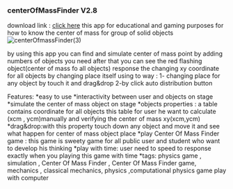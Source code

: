 ### centerOfMassFinder V2.8
download link : [click here](https://play.google.com/store/apps/details?id=air.com.mz.atiani.CenterOfMassFinder)
this app for educational and gaming purposes for how to know the center of mass for group of solid objects 
![centerOfmassFinder(3)](https://user-images.githubusercontent.com/78841476/169544771-67e7a589-f198-47f3-8acc-56c7c024778a.png)

by using this app you can find and simulate center of mass point by adding numbers of objects you need after that you can see the red flashing object(center of mass fo all objects) response the changing xy coordinate for all objects by changing place itself using to way : 1- changing place for any object by touch it and drag&drop
2-by click auto distribution button

Features:
*easy to use
*interactivity between user and objects on stage
*simulate the center of mass object on stage
*objects properties : a table contains coordinate for all objects this table for user he want to calculate (xcm , ycm)manually and verifying the center of mass xy(xcm,ycm)
*drag&drop:with this property touch down any object and move it and see what happen for center of mass object place
*play Center Of Mass Finder game : this game is sweety game for all public user and student who want to develop his thinking
*play with time: user need to speed to response exactly when you playing this game with time
*tags: physics game , simulation , Center Of Mass Finder , Center Of Mass Finder game, mechanics , classical mechanics, physics ,computational physics game
play with computer

